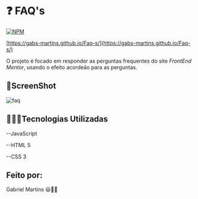 # ❓ FAQ's 


[![NPM](https://img.shields.io/npm/l/react)](https://github.com/gabs-martins/Faq's/blob/main/LICENSE) 


[https://gabs-martins.github.io/Faq-s/](https://gabs-martins.github.io/Faq-s/)


O projeto é focado em responder as perguntas frequentes do site *FrontEnd Mentor*, usando o efeito acordeão para as perguntas. 


## 📸ScreenShot

![faq](https://github.com/gabs-martins/Faq-s/assets/116783837/490f2f5a-414a-4ce5-a9d4-8d81ae994548)


## 👨🏽‍💻Tecnologias Utilizadas

--JavaScript 

--HTML 5

--CSS 3


##  Feito por:

Gabriel Martins 😃🤘🏼


